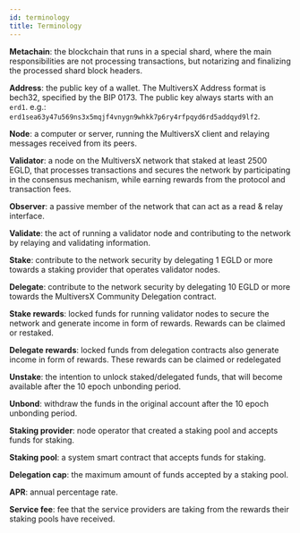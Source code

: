 ```yaml
---
id: terminology
title: Terminology
---
```


**Metachain**: the blockchain that runs in a special shard, where the main responsibilities are not processing transactions,
but notarizing and finalizing the processed shard block headers.

**Address**: the public key of a wallet. The MultiversX Address format is bech32, specified by the BIP 0173.
The public key always starts with an `erd1`. e.g.: `erd1sea63y47u569ns3x5mqjf4vnygn9whkk7p6ry4rfpqyd6rd5addqyd9lf2`.

**Node**: a computer or server, running the MultiversX client and relaying messages received from its peers.

**Validator**: a node on the MultiversX network that staked at least 2500 EGLD, that processes transactions and secures
the network by participating in the consensus mechanism, while earning rewards from the protocol and transaction fees.

**Observer**: a passive member of the network that can act as a read & relay interface.

**Validate**: the act of running a validator node and contributing to the network by relaying and
validating information.

**Stake**: contribute to the network security by delegating 1 EGLD or more towards a staking provider that operates
validator nodes.

**Delegate**: contribute to the network security by delegating 10 EGLD or more towards the MultiversX Community Delegation
contract.

**Stake rewards**: locked funds for running validator nodes to secure the network and generate income in form of rewards.
Rewards can be claimed or restaked.

**Delegate rewards**: locked funds from delegation contracts also generate income in form of rewards.
These rewards can be claimed or redelegated

**Unstake**: the intention to unlock staked/delegated funds, that will become available after the 10 epoch unbonding period.

**Unbond**: withdraw the funds in the original account after the 10 epoch unbonding period.

**Staking provider**: node operator that created a staking pool and accepts funds for staking.

**Staking pool**: a system smart contract that accepts funds for staking.

**Delegation cap**: the maximum amount of funds accepted by a staking pool.

**APR**: annual percentage rate.

**Service fee**: fee that the service providers are taking from the rewards their staking pools have received.
